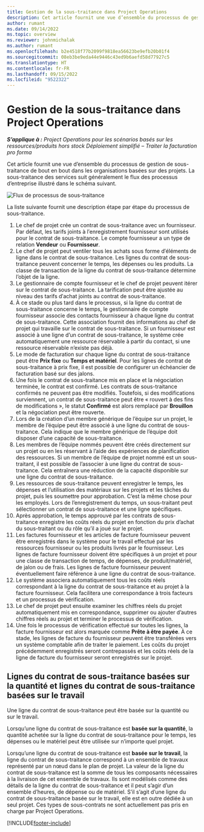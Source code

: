 ```yaml
---
title: Gestion de la sous-traitance dans Project Operations
description: Cet article fournit une vue d’ensemble du processus de gestion de sous-traitance de bout en bout généralement dans les organisations basées sur des projets.
author: rumant
ms.date: 09/14/2022
ms.topic: overview
ms.reviewer: johnmichalak
ms.author: rumant
ms.openlocfilehash: b2e4518f77b2099f9818ea56623be9efb20b01f4
ms.sourcegitcommit: 08eb3be9eda44e9446c43ed9b6aefd58d77927c5
ms.translationtype: HT
ms.contentlocale: fr-FR
ms.lasthandoff: 09/15/2022
ms.locfileid: "9522322"
---
```

# <a name="subcontract-management-in-project-operations"></a>Gestion de la sous-traitance dans Project Operations


_**S’applique à :** Project Operations pour les scénarios basés sur les ressources/produits hors stock Déploiement simplifié – Traiter la facturation pro forma_

Cet article fournit une vue d’ensemble du processus de gestion de sous-traitance de bout en bout dans les organisations basées sur des projets. La sous-traitance des services suit généralement le flux des processus d’entreprise illustré dans le schéma suivant.

![Flux de processus de sous-traitance](../media/SubcontractingProcessFlow.png)

La liste suivante fournit une description étape par étape du processus de sous-traitance.

1. Le chef de projet crée un contrat de sous-traitance avec un fournisseur. Par défaut, les tarifs joints à l′enregistrement fournisseur sont utilisés pour le contrat de sous-traitance. Le compte fournisseur a un type de relation **Vendeur** ou **Fournisseur**.
2. Le chef de projet peut ventiler tous les achats sous forme d′éléments de ligne dans le contrat de sous-traitance. Les lignes du contrat de sous-traitance peuvent concerner le temps, les dépenses ou les produits. La classe de transaction de la ligne du contrat de sous-traitance détermine l’objet de la ligne.
3. Le gestionnaire de compte fournisseur et le chef de projet peuvent itérer sur le contrat de sous-traitance. La tarification peut être ajustée au niveau des tarifs d′achat joints au contrat de sous-traitance.
4. À ce stade ou plus tard dans le processus, si la ligne du contrat de sous-traitance concerne le temps, le gestionnaire de compte fournisseur associe des contacts fournisseur à chaque ligne du contrat de sous-traitance. Cette association fournit des informations au chef de projet qui travaille sur le contrat de sous-traitance. Si un fournisseur est associé à une ligne d’un contrat de sous-traitance, le système crée automatiquement une ressource réservable à partir du contact, si une ressource réservable n’existe pas déjà.
5. Le mode de facturation sur chaque ligne du contrat de sous-traitance peut être **Prix fixe** ou **Temps et matériel**. Pour les lignes de contrat de sous-traitance à prix fixe, il est possible de configurer un échéancier de facturation basé sur des jalons.
6.  Une fois le contrat de sous-traitance mis en place et la négociation terminée, le contrat est confirmé. Les contrats de sous-traitance confirmés ne peuvent pas être modifiés. Toutefois, si des modifications surviennent, un contrat de sous-traitance peut être « rouvert à des fins de modifications », le statut **Confirmé** est alors remplacé par **Brouillon** et la négociation peut être rouverte. 
7.  Lors de la création d’un membre générique de l’équipe sur un projet, le membre de l’équipe peut être associé à une ligne du contrat de sous-traitance. Cela indique que le membre générique de l’équipe doit disposer d’une capacité de sous-traitance.
8.  Les membres de l’équipe nommés peuvent être créés directement sur un projet ou en les réservant à l’aide des expériences de planification des ressources. Si un membre de l’équipe de projet nommé est un sous-traitant, il est possible de l’associer à une ligne du contrat de sous-traitance. Cela entraînera une réduction de la capacité disponible sur une ligne du contrat de sous-traitance.
9.  Les ressources de sous-traitance peuvent enregistrer le temps, les dépenses et l’utilisation des matériaux sur les projets et les tâches du projet, puis les soumettre pour approbation. C’est la même chose pour les employés. Lors de l’enregistrement du temps, un sous-traitant peut sélectionner un contrat de sous-traitance et une ligne spécifiques.
10. Après approbation, le temps approuvé par les contrats de sous-traitance enregistre les coûts réels du projet en fonction du prix d’achat du sous-traitant ou du rôle qu’il a joué sur le projet.
11. Les factures fournisseur et les articles de facture fournisseur peuvent être enregistrés dans le système pour le travail effectué par les ressources fournisseur ou les produits livrés par le fournisseur. Les lignes de facture fournisseur doivent être spécifiques à un projet et pour une classe de transaction de temps, de dépenses, de produit/matériel, de jalon ou de frais. Les lignes de facture fournisseur peuvent éventuellement faire référence à une ligne du contrat de sous-traitance.
12. Le système associera automatiquement tous les coûts réels correspondant à la ligne du contrat de sous-traitance et au projet à la facture fournisseur. Cela facilitera une correspondance à trois facteurs et un processus de vérification.
13. Le chef de projet peut ensuite examiner les chiffres réels du projet automatiquement mis en correspondance, supprimer ou ajouter d’autres chiffres réels au projet et terminer le processus de vérification.
14. Une fois le processus de vérification effectué sur toutes les lignes, la facture fournisseur est alors marquée comme **Prête à être payée**. À ce stade, les lignes de facture du fournisseur peuvent être transférées vers un système comptable afin de traiter le paiement. Les coûts du projet précédemment enregistrés seront contrepassés et les coûts réels de la ligne de facture du fournisseur seront enregistrés sur le projet.

## <a name="quantity-based-subcontract-lines-and-work-based-subcontract-lines"></a>Lignes du contrat de sous-traitance basées sur la quantité et lignes du contrat de sous-traitance basées sur le travail

Une ligne du contrat de sous-traitance peut être basée sur la quantité ou sur le travail. 

Lorsqu’une ligne du contrat de sous-traitance est **basée sur la quantité**, la quantité achetée sur la ligne du contrat de sous-traitance pour le temps, les dépenses ou le matériel peut être utilisée sur n’importe quel projet.

Lorsqu’une ligne du contrat de sous-traitance est **basée sur le travail**, la ligne du contrat de sous-traitance correspond à un ensemble de travaux représenté par un nœud dans le plan de projet. La valeur de la ligne du contrat de sous-traitance est la somme de tous les composants nécessaires à la livraison de cet ensemble de travaux. Ils sont modélisés comme des détails de la ligne du contrat de sous-traitance et il peut s’agir d’un ensemble d’heures, de dépense ou de matériel. S’il s’agit d’une ligne du contrat de sous-traitance basée sur le travail, elle est en outre dédiée à un seul projet. Ces types de sous-contrats ne sont actuellement pas pris en charge par Project Operations.

[!INCLUDE[footer-include](../../includes/footer-banner.md)]

